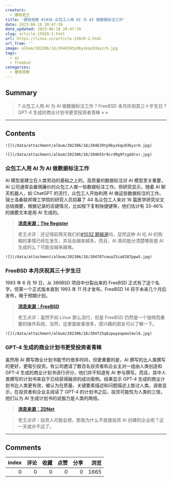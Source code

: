 ```yaml
---
creators:
  - 硬核老王
title: '硬核观察 #1036 众包工人用 AI 为 AI 做数据标注工作'
date: 2023-06-18 20:47:39
date_updated: 2023-06-18 20:47:39
slug: article-15920-1.html
url: https://linux.cn/article-15920-1.html
url_from: ''
image: album/202306/18/204639tp9byzkqu93byzrb.jpg
tags:
  - ai
  - freebsd
categories:
  - 硬核观察
---
```


## Summary

> ? 众包工人用 AI 为 AI 做数据标注工作
> ? FreeBSD 本月庆祝其三十岁生日
> ? GPT-4 生成的商业计划书更受投资者青睐
> » 
> »

***

<!-- more -->

## Contents

`![](/data/attachment/album/202306/18/204639tp9byzkqu93byzrb.jpg)`

`![](/data/attachment/album/202306/18/204655r9crd9g9fzgddrxr.jpg)`

### 众包工人用 AI 为 AI 做数据标注工作

AI 模型是建立在人类劳动的基础之上的，高质量的数据标注对 AI 模型至关重要，AI 公司通常会雇佣廉价的众包工人做一些数据标注工作。但研究显示，随着 AI 聊天机器人，如 ChatGPT 的流行，众包工人开始利用 AI 做这些数据标注的工作。瑞士洛桑联邦理工学院的研究人员招募了 44 名众包工人来对 16 篇医学研究论文总结摘要，根据记录的击键情况，比如按下复制快捷键等，他们估计有 33-46% 的摘要文本是用 AI 生成的。

> 
> **[消息来源：The Register](https://www.theregister.com/2023/06/16/crowd_workers_bots_ai_training/)**
> 
> 
> 

> 
> 老王点评：还记得前两天我们的[#1032 期报道](https://linux.cn/article-15906-1.html)吗，显然这种 AI 吃 AI 的狗粮的事情已经在发生，并且会越来越多。而且，AI 真的能分清楚哪些是 AI 生成的么？可能会越来越难。
> 
> 
> 

`![](/data/attachment/album/202306/18/204707cmua25ia8287ppw5.jpg)`

### FreeBSD 本月庆祝其三十岁生日

1993 年 6 月 19 日，从 386BSD 项目中分裂出来的 FreeBSD 正式有了这个名字。但第一个正式版本直到 1993 年 11 月才发布。FreeBSD 14 将于未来几个月后发布，晚于预期计划。

> 
> **[消息来源：FreeBSD](https://freebsdfoundation.org/news-and-events/newsletter/12518/)**
> 
> 
> 

> 
> 老王点评：虽然不如 Linux 那么流行，但是 FreeBSD 仍然是一个独特而重要的操作系统。当然，这里面故事很多，感兴趣的朋友可以了解一下。
> 
> 
> 

`![](/data/attachment/album/202306/18/204725q6zpwyeapewlmvl6.jpg)`

### GPT-4 生成的商业计划书更受投资者青睐

虽然用 AI 撰写商业计划书能节约很多时间，但更重要的是，AI 撰写的比人类撰写的更好，更吸引投资。有公司邀请了数百名投资者和企业主对一组由人类创造和 GPT-4 生成的商业计划书进行评分，他们并不知道有 AI 参与撰写。而且，其中人类撰写的计划书来自于已经获得融资的成功案例。结果显示 GPT-4 生成的商业计划书比人类更有效，被认为在质量、关键要素描述和问题描述上胜过人类。调查显示，在投资者和企业主阅读了 GPT-4 的计划书之后，投资可能性为人类的三倍，他们认为 AI 生成计划书的说服力是人类的两倍。

> 
> **[消息来源：ZDNet](https://www.zdnet.com/article/gpt-4-generated-pitches-are-3x-more-likely-to-secure-funding-than-human-ones/)**
> 
> 
> 

> 
> 老王点评：投资人可能会想，那我为什么不直接投资 AI 创建的企业呢？这一天或许不远了。
> 
> 
>

***

## Comments


|   index |   评论 |   收藏 |   点赞 |   分享 |   浏览 |
|--------:|-------:|-------:|-------:|-------:|-------:|
|       0 |      0 |      0 |      0 |      0 |   1665 |
